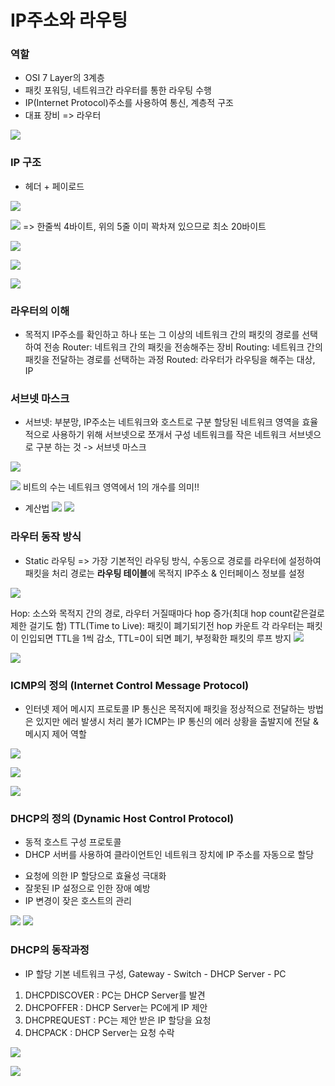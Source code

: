 # IP주소와 라우팅

### 역할
* OSI 7 Layer의 3계층
* 패킷 포워딩, 네트워크간 라우터를 통한 라우팅 수행
* IP(Internet Protocol)주소를 사용하여 통신, 계층적 구조
* 대표 장비 => 라우터

![](2021-12-30-23-57-48.png)

### IP 구조 
* 헤더 + 페이로드

![](2021-12-31-00-00-06.png)

![](2021-12-31-00-00-49.png)
=> 한줄씩 4바이트, 위의 5줄 이미 꽉차져 있으므로 최소 20바이트

![](2021-12-31-00-03-35.png)

![](2021-12-31-00-07-00.png)

![](2021-12-31-00-08-00.png)  


### 라우터의 이해
* 목적지 IP주소를 확인하고 하나 또는 그 이상의 네트워크 간의 패킷의 경로를 선택하여 전송
Router: 네트워크 간의 패킷을 전송해주는 장비
Routing: 네트워크 간의 패킷을 전달하는 경로를 선택하는 과정
Routed: 라우터가 라우팅을 해주는 대상, IP

### 서브넷 마스크
* 서브넷: 부분망, IP주소는 네트워크와 호스트로 구분
할당된 네트워크 영역을 효율적으로 사용하기 위해 서브넷으로 쪼개서 구성
네트워크를 작은 네트워크 서브넷으로 구분 하는 것 -> 서브넷 마스크

![](2021-12-31-23-13-36.png)

![](2021-12-31-23-15-33.png)
비트의 수는 네트워크 영역에서 1의 개수를 의미!!

* 계산법
![](2021-12-31-23-17-04.png)
![](2021-12-31-23-18-54.png)


### 라우터 동작 방식
* Static 라우팅
=> 가장 기본적인 라우팅 방식, 수동으로 경로를 라우터에 설정하여 패킷을 처리
경로는 **라우팅 테이블**에 목적지 IP주소 & 인터페이스 정보를 설정

![](2021-12-31-23-25-47.png)

Hop: 소스와 목적지 간의 경로, 라우터 거질때마다 hop 증가(최대 hop count같은걸로 제한 걸기도 함)
TTL(Time to Live): 패킷이 폐기되기전 hop 카운트
각 라우터는 패킷이 인입되면 TTL을 1씩 감소, TTL=0이 되면 폐기, 부정확한 패킷의 루프 방지
![](2021-12-31-23-28-40.png)

![](2021-12-31-23-31-54.png)

### ICMP의 정의 (Internet Control Message Protocol)
* 인터넷 제어 메시지 프로토콜
IP 통신은 목적지에 패킷을 정상적으로 전달하는 방법은 있지만 에러 발생시 처리 불가
ICMP는 IP 통신의 에러 상황을 출발지에 전달 & 메시지 제어 역할

![](2021-12-31-23-36-14.png)

![](2021-12-31-23-40-56.png)

![](2021-12-31-23-42-15.png)


### DHCP의 정의 (Dynamic Host Control Protocol)
* 동적 호스트 구성 프로토콜
* DHCP 서버를 사용하여 클라이언트인 네트워크 장치에 IP 주소를 자동으로 할당

- 요청에 의한 IP 할당으로 효율성 극대화
- 잘못된 IP 설정으로 인한 장애 예방
- IP 변경이 잦은 호스트의 관리

![](2021-12-31-23-49-43.png)
![](2021-12-31-23-51-03.png)



### DHCP의 동작과정
* IP 할당
기본 네트워크 구성, Gateway - Switch - DHCP Server - PC

1. DHCPDISCOVER : PC는 DHCP Server를 발견
2. DHCPOFFER : DHCP Server는 PC에게 IP 제안
3. DHCPREQUEST : PC는 제안 받은 IP 할당을 요청
4. DHCPACK : DHCP Server는 요청 수락

![](2021-12-31-23-54-38.png)

![](2021-12-31-23-55-34.png)